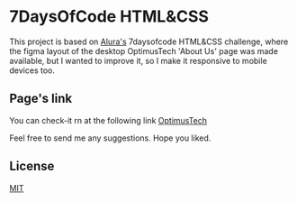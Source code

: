 # 7DaysOfCode HTML&CSS 
This project is based on [Alura's](https://alura.com.br/) 7daysofcode HTML&CSS challenge, where the figma layout of the desktop OptimusTech 'About Us' page was made available, but I wanted to improve it, so I make it responsive to mobile devices too.


## Page's link

You can check-it rn at the following link [OptimusTech](https://optimus-tech-sigma.vercel.app/)

Feel free to send me any suggestions. Hope you liked.

## License

[MIT](https://choosealicense.com/licenses/mit/)

